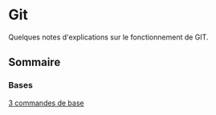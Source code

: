 # Git
Quelques notes d'explications sur le fonctionnement de GIT.

## Sommaire
 
### Bases

[3 commandes de base](https://github.com/AlexisCro/Git/blob/main/Base.md)
